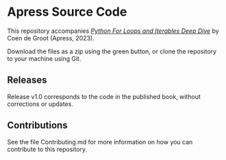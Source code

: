 # Apress Source Code

This repository accompanies [*Python For Loops and Iterables Deep Dive*](https://www.link.springer.com/book/10.1007/979-8-8688-0162-4) by Coen de Groot (Apress, 2023).

Download the files as a zip using the green button, or clone the repository to your machine using Git.

## Releases

Release v1.0 corresponds to the code in the published book, without corrections or updates.

## Contributions

See the file Contributing.md for more information on how you can contribute to this repository.